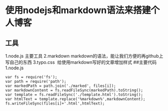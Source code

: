 # 使用nodejs和markdown语法来搭建个人博客
## 工具
1.node.js  主要工具
2.markdown  markdown的语法，能让我们方便的再github上写自己的东西
3.typo.css  给使用markdown写好的文章增加样式
##主要代码
1.node.js
```
var fs = require('fs');
var path = require('path');
var markedPath = path.join('./marked', files[i]);
var markdownContent = fs.readFileSync(markedPath).toString();
var template = fs.readFileSync('./template.html').toString();
var htmlText = template.replace('%markdown%',markdownContent);
fs.writeFileSync(files[i]+'.html',htmlText);
```
